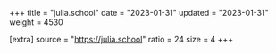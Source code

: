 +++
title = "julia.school"
date = "2023-01-31"
updated = "2023-01-31"
weight = 4530

[extra]
source = "https://julia.school"
ratio = 24
size = 4
+++
